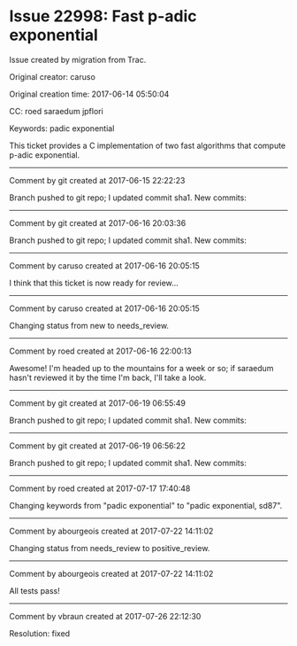 # Issue 22998: Fast p-adic exponential

Issue created by migration from Trac.

Original creator: caruso

Original creation time: 2017-06-14 05:50:04

CC:  roed saraedum jpflori

Keywords: padic exponential

This ticket provides a C implementation of two fast algorithms that compute p-adic exponential.


---

Comment by git created at 2017-06-15 22:22:23

Branch pushed to git repo; I updated commit sha1. New commits:


---

Comment by git created at 2017-06-16 20:03:36

Branch pushed to git repo; I updated commit sha1. New commits:


---

Comment by caruso created at 2017-06-16 20:05:15

I think that this ticket is now ready for review...


---

Comment by caruso created at 2017-06-16 20:05:15

Changing status from new to needs_review.


---

Comment by roed created at 2017-06-16 22:00:13

Awesome!  I'm headed up to the mountains for a week or so; if saraedum hasn't reviewed it by the time I'm back, I'll take a look.


---

Comment by git created at 2017-06-19 06:55:49

Branch pushed to git repo; I updated commit sha1. New commits:


---

Comment by git created at 2017-06-19 06:56:22

Branch pushed to git repo; I updated commit sha1. New commits:


---

Comment by roed created at 2017-07-17 17:40:48

Changing keywords from "padic exponential" to "padic exponential, sd87".


---

Comment by abourgeois created at 2017-07-22 14:11:02

Changing status from needs_review to positive_review.


---

Comment by abourgeois created at 2017-07-22 14:11:02

All tests pass!


---

Comment by vbraun created at 2017-07-26 22:12:30

Resolution: fixed
